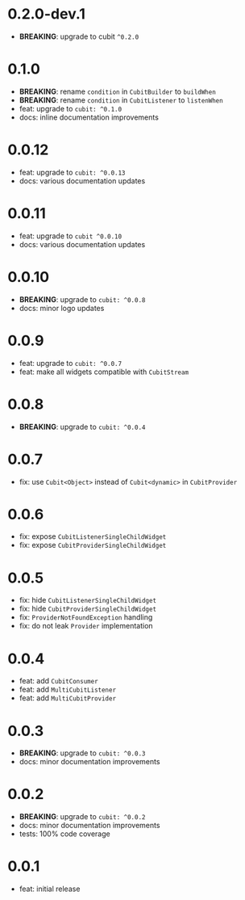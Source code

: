 # 0.2.0-dev.1

- **BREAKING**: upgrade to cubit `^0.2.0`

# 0.1.0

- **BREAKING**: rename `condition` in `CubitBuilder` to `buildWhen`
- **BREAKING**: rename `condition` in `CubitListener` to `listenWhen`
- feat: upgrade to `cubit: ^0.1.0`
- docs: inline documentation improvements

# 0.0.12

- feat: upgrade to `cubit: ^0.0.13`
- docs: various documentation updates

# 0.0.11

- feat: upgrade to `cubit ^0.0.10`
- docs: various documentation updates

# 0.0.10

- **BREAKING**: upgrade to `cubit: ^0.0.8`
- docs: minor logo updates

# 0.0.9

- feat: upgrade to `cubit: ^0.0.7`
- feat: make all widgets compatible with `CubitStream`

# 0.0.8

- **BREAKING**: upgrade to `cubit: ^0.0.4`

# 0.0.7

- fix: use `Cubit<Object>` instead of `Cubit<dynamic>` in `CubitProvider`

# 0.0.6

- fix: expose `CubitListenerSingleChildWidget`
- fix: expose `CubitProviderSingleChildWidget`

# 0.0.5

- fix: hide `CubitListenerSingleChildWidget`
- fix: hide `CubitProviderSingleChildWidget`
- fix: `ProviderNotFoundException` handling
- fix: do not leak `Provider` implementation

# 0.0.4

- feat: add `CubitConsumer`
- feat: add `MultiCubitListener`
- feat: add `MultiCubitProvider`

# 0.0.3

- **BREAKING**: upgrade to `cubit: ^0.0.3`
- docs: minor documentation improvements

# 0.0.2

- **BREAKING**: upgrade to `cubit: ^0.0.2`
- docs: minor documentation improvements
- tests: 100% code coverage

# 0.0.1

- feat: initial release
